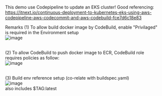 This demo use Codepipeline to update an EKS cluster!
Good referencing: https://itnext.io/continuous-deployment-to-kubernetes-eks-using-aws-codepipeline-aws-codecommit-and-aws-codebuild-fce7d6c18e83

Remarks
(1) To allow build docker image by CodeBuild, enable "Privilaged" is required in the Environment setup <br>
![image](https://user-images.githubusercontent.com/33850004/133379569-9e74c85b-34cc-4452-9133-dda326934f6d.png) <br><br>

(2) To allow CodeBuild to push docker image to ECR, CodeBuild role requires policies as follow: <br>
![image](https://user-images.githubusercontent.com/33850004/133787414-3ea36049-037d-49f0-b916-5639b6527aa9.png) <br><br>

(3) Build env reference setup (co-relate with buildspec.yaml) <br>
![image](https://user-images.githubusercontent.com/33850004/133384357-f3e2ad8d-b100-4802-9966-d5c60da3350d.png) <br>
also includes $TAG:latest<br><br>
